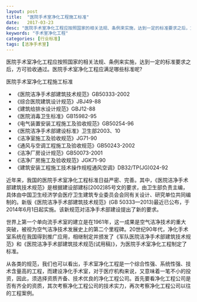 ```yaml
---
layout: post
title:  "医院手术室净化工程施工标准"
date:   2017-03-23
desc: "医院手术室净化工程应按照国家的相关法规、条例来实施，达到一定的标准要求之后，方可验收通过。医院手术室净化工程应满足哪些标准呢?"
keywords: "手术室净化工程"
categories: [行业标准]
tags: [洁净手术室]
---
```


医院手术室净化工程应按照国家的相关法规、条例来实施，达到一定的标准要求之后，方可验收通过。医院手术室净化工程应满足哪些标准呢?

医院手术室净化工程施工标准

- 《医院洁净手术部建筑技术规范》GB50333-2002
- 《综合医院建筑设计规范》JBJ49-88
- 《建筑给排水设计规范》GBJ12-88
- 《医院消毒卫生标准》GB15982-95
- 《电气装置安装工程施工及验收规范》GB50254-96
- 《医院洁净手术部建设标准》卫生部2003、10
- 《洁净室施工及验收规范》JG71-90
- 《通风与空调工程施工及验收规范》GB50243-2002
- 《洁净厂房设计规范》GB50073-2001
- 《洁净厂房施工及验收规范》JGK71-90
- 《建筑安装工程施工技术操作规程通风空调》DB32/TP(JG)024-92

近年来，我国的医院手术室净化工程标准日益严密、完善。其中，《医院洁净手术部建筑技术规范》是根据建设部建标[2002]85号文的要求，由卫生部负责主编，具体由中国卫生经济学会医疗卫生建筑专业委员会会同有关设计、研究单位共同编制的。新版《医院洁净手术部建筑技术规范》(GB 50333—2013)最近已公布，于2014年6月1日起实施。该新规范对洁净手术部建设提出了新的要求。

世界上第一个单向流手术室的建立是在1961年，这一成果是空气洁净技术的重大突破，被视为空气洁净技术发展史上的第二个里程碑。20世纪90年代，净化手术室系统在我国得到推广应用，相继制定并颁发了《军队医院洁净手术部建筑技术规范》和《医院洁净手术部建筑技术规范(试用稿)》，为医院手术室净化工程制定了标准。

从各类的规范，我们也可以看出，手术室净化工程是一个综合性强、系统性强、技术含量高的工程，而建设净化手术室，对于医疗机构来说，又意味着一笔不小的投资，因此，须选择资质齐备、技术优良的净化工程公司。首先要看净化工程公司是否有齐全的资质，其次考察净化工程公司的技术实力，再次考察净化工程公司以往的工程案例。

